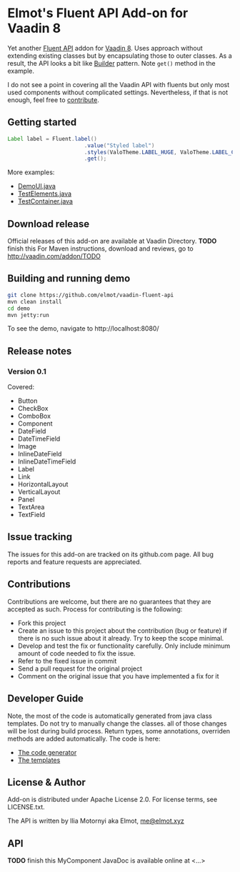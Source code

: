 # Elmot's Fluent API Add-on for Vaadin 8

Yet another [Fluent API](https://en.wikipedia.org/wiki/Fluent_interface) addon 
for [Vaadin 8](https://vaadin.com/framework). Uses approach without extending 
existing classes but by encapsulating those to outer classes. As a result, the 
API looks a bit like [Builder](https://en.wikipedia.org/wiki/Builder_pattern) pattern. 
Note ```get()``` method in the example.  

I do not see a point in covering all the Vaadin API with fluents but only most 
used components without complicated settings. Nevertheless, if that is not enough, 
feel free to [contribute](#contributions).

## Getting started

```java
Label label = Fluent.label()
                        .value("Styled label")
                        .styles(ValoTheme.LABEL_HUGE, ValoTheme.LABEL_COLORED)
                        .get();
```
More examples: 
 * [DemoUI.java](fluent-api-demo/src/main/java/org/vaadin/addon/elmot/fluent/demo/DemoUI.java)
 * [TestElements.java](fluent-api-demo/src/test/java/org/vaadin/addon/elmot/fluenttest/TestElements.java)
 * [TestContainer.java](fluent-api-addon/src/main/java/org/vaadin/addon/elmot/fluent/TestContainer.java)



## Download release

Official releases of this add-on are available at Vaadin Directory. 
**TODO** finish this
For Maven instructions, download and reviews, go to http://vaadin.com/addon/TODO

## Building and running demo
```bash
git clone https://github.com/elmot/vaadin-fluent-api
mvn clean install
cd demo
mvn jetty:run
```

To see the demo, navigate to http://localhost:8080/

## Release notes

### Version 0.1
Covered: 
* Button
* CheckBox
* ComboBox
* Component
* DateField
* DateTimeField
* Image
* InlineDateField
* InlineDateTimeField
* Label
* Link
* HorizontalLayout
* VerticalLayout
* Panel
* TextArea
* TextField

## Issue tracking

The issues for this add-on are tracked on its github.com page. All bug reports and feature requests are appreciated. 

## Contributions

Contributions are welcome, but there are no guarantees that they are accepted as such. Process for contributing is the following:
- Fork this project
- Create an issue to this project about the contribution (bug or feature) if there is no such issue about it already. Try to keep the scope minimal.
- Develop and test the fix or functionality carefully. Only include minimum amount of code needed to fix the issue.
- Refer to the fixed issue in commit
- Send a pull request for the original project
- Comment on the original issue that you have implemented a fix for it

## Developer Guide
Note, the most of the code is automatically generated from java class templates. 
Do not try to manually change the classes. all of those changes will be lost during build process.
Return types, some annotations, overriden methods are added automatically. 
The code is here:
* [The code generator](fluent-api-gen/src/main/java/org/vaadin/addon/elmot/fluent/gen/Generator.java)
* [The templates](fluent-api-gen/src/main/java/org/vaadin/addon/elmot/fluent/templates/impl) 

## License & Author

Add-on is distributed under Apache License 2.0. For license terms, see LICENSE.txt.

The API is written by Ilia Motornyi aka Elmot, me@elmot.xyz

## API
**TODO** finish this
MyComponent JavaDoc is available online at <...>
